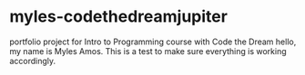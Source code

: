 # myles-codethedreamjupiter
portfolio project for Intro to Programming course with Code the Dream
hello, my name is Myles Amos. This is a test to make sure everything is working accordingly. 
